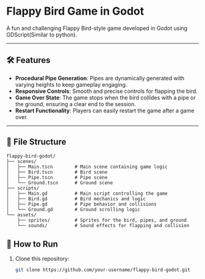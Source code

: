 # Flappy Bird Game in Godot

A fun and challenging Flappy Bird-style game developed in Godot using GDScript(Similar to python).

---

## 🛠️ Features

- **Procedural Pipe Generation**: Pipes are dynamically generated with varying heights to keep gameplay engaging.
- **Responsive Controls**: Smooth and precise controls for flapping the bird.
- **Game Over State**: The game stops when the bird collides with a pipe or the ground, ensuring a clear end to the session.
- **Restart Functionality**: Players can easily restart the game after a game over.

---

## 📂 File Structure

```plaintext
flappy-bird-godot/
├── scenes/
│   ├── Main.tscn        # Main scene containing game logic
│   ├── Bird.tscn        # Bird scene
│   ├── Pipe.tscn        # Pipe scene
│   └── Ground.tscn      # Ground scene
├── scripts/
│   ├── Main.gd          # Main script controlling the game
│   ├── Bird.gd          # Bird mechanics and logic
│   ├── Pipe.gd          # Pipe behavior and collisions
│   └── Ground.gd        # Ground scrolling logic
└── assets/
    ├── sprites/         # Sprites for the bird, pipes, and ground
    └── sounds/          # Sound effects for flapping and collision
```
## 🚀 How to Run

1. Clone this repository:
   ```bash
   git clone https://github.com/your-username/flappy-bird-godot.git
